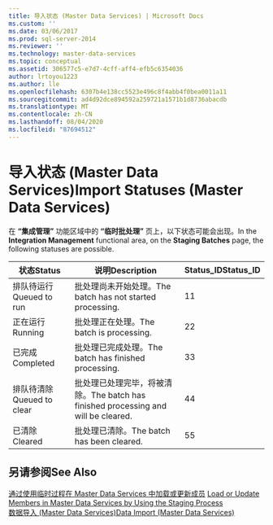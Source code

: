 ```yaml
---
title: 导入状态 (Master Data Services) | Microsoft Docs
ms.custom: ''
ms.date: 03/06/2017
ms.prod: sql-server-2014
ms.reviewer: ''
ms.technology: master-data-services
ms.topic: conceptual
ms.assetid: 306577c5-e7d7-4cff-aff4-efb5c6354036
author: lrtoyou1223
ms.author: lle
ms.openlocfilehash: 6307b4e138cc5523e496c8f4abb4f0bea0011a11
ms.sourcegitcommit: ad4d92dce894592a259721a1571b1d8736abacdb
ms.translationtype: MT
ms.contentlocale: zh-CN
ms.lasthandoff: 08/04/2020
ms.locfileid: "87694512"
---
```

# <a name="import-statuses-master-data-services"></a><span data-ttu-id="d05c0-102">导入状态 (Master Data Services)</span><span class="sxs-lookup"><span data-stu-id="d05c0-102">Import Statuses (Master Data Services)</span></span>
  <span data-ttu-id="d05c0-103">在 **“集成管理”** 功能区域中的 **“临时批处理”** 页上，以下状态可能会出现。</span><span class="sxs-lookup"><span data-stu-id="d05c0-103">In the **Integration Management** functional area, on the **Staging Batches** page, the following statuses are possible.</span></span>  
  
|<span data-ttu-id="d05c0-104">状态</span><span class="sxs-lookup"><span data-stu-id="d05c0-104">Status</span></span>|<span data-ttu-id="d05c0-105">说明</span><span class="sxs-lookup"><span data-stu-id="d05c0-105">Description</span></span>|<span data-ttu-id="d05c0-106">Status_ID</span><span class="sxs-lookup"><span data-stu-id="d05c0-106">Status_ID</span></span>|  
|------------|-----------------|----------------|  
|<span data-ttu-id="d05c0-107">排队待运行</span><span class="sxs-lookup"><span data-stu-id="d05c0-107">Queued to run</span></span>|<span data-ttu-id="d05c0-108">批处理尚未开始处理。</span><span class="sxs-lookup"><span data-stu-id="d05c0-108">The batch has not started processing.</span></span>|<span data-ttu-id="d05c0-109">1</span><span class="sxs-lookup"><span data-stu-id="d05c0-109">1</span></span>|  
|<span data-ttu-id="d05c0-110">正在运行</span><span class="sxs-lookup"><span data-stu-id="d05c0-110">Running</span></span>|<span data-ttu-id="d05c0-111">批处理正在处理。</span><span class="sxs-lookup"><span data-stu-id="d05c0-111">The batch is processing.</span></span>|<span data-ttu-id="d05c0-112">2</span><span class="sxs-lookup"><span data-stu-id="d05c0-112">2</span></span>|  
|<span data-ttu-id="d05c0-113">已完成</span><span class="sxs-lookup"><span data-stu-id="d05c0-113">Completed</span></span>|<span data-ttu-id="d05c0-114">批处理已完成处理。</span><span class="sxs-lookup"><span data-stu-id="d05c0-114">The batch has finished processing.</span></span>|<span data-ttu-id="d05c0-115">3</span><span class="sxs-lookup"><span data-stu-id="d05c0-115">3</span></span>|  
|<span data-ttu-id="d05c0-116">排队待清除</span><span class="sxs-lookup"><span data-stu-id="d05c0-116">Queued to clear</span></span>|<span data-ttu-id="d05c0-117">批处理已处理完毕，将被清除。</span><span class="sxs-lookup"><span data-stu-id="d05c0-117">The batch has finished processing and will be cleared.</span></span>|<span data-ttu-id="d05c0-118">4</span><span class="sxs-lookup"><span data-stu-id="d05c0-118">4</span></span>|  
|<span data-ttu-id="d05c0-119">已清除</span><span class="sxs-lookup"><span data-stu-id="d05c0-119">Cleared</span></span>|<span data-ttu-id="d05c0-120">批处理已清除。</span><span class="sxs-lookup"><span data-stu-id="d05c0-120">The batch has been cleared.</span></span>|<span data-ttu-id="d05c0-121">5</span><span class="sxs-lookup"><span data-stu-id="d05c0-121">5</span></span>|  
  
## <a name="see-also"></a><span data-ttu-id="d05c0-122">另请参阅</span><span class="sxs-lookup"><span data-stu-id="d05c0-122">See Also</span></span>  
 <span data-ttu-id="d05c0-123">[通过使用临时过程在 Master Data Services 中加载或更新成员](add-update-and-delete-data-master-data-services.md) </span><span class="sxs-lookup"><span data-stu-id="d05c0-123">[Load or Update Members in Master Data Services by Using the Staging Process](add-update-and-delete-data-master-data-services.md) </span></span>  
 [<span data-ttu-id="d05c0-124">数据导入 &#40;Master Data Services&#41;</span><span class="sxs-lookup"><span data-stu-id="d05c0-124">Data Import &#40;Master Data Services&#41;</span></span>](overview-importing-data-from-tables-master-data-services.md)  
  
  
